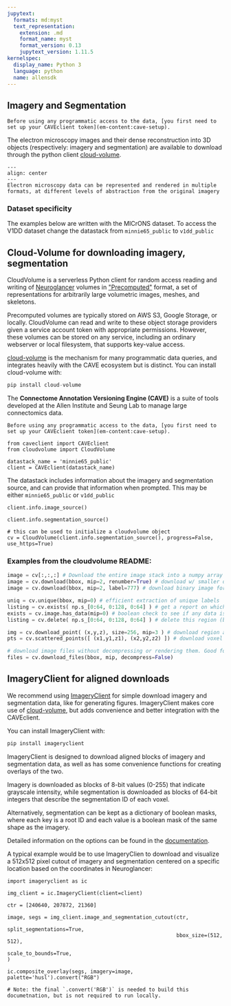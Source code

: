 ```yaml
---
jupytext:
  formats: md:myst
  text_representation:
    extension: .md
    format_name: myst
    format_version: 0.13
    jupytext_version: 1.11.5
kernelspec:
  display_name: Python 3
  language: python
  name: allensdk
---
```



## Imagery and Segmentation

```{important}
Before using any programmatic access to the data, [you first need to set up your CAVEclient token](em-content:cave-setup).
```

The electron microscopy images and their dense reconstruction into 3D objects (respectively: imagery and segmentation) are available to download through the python client [cloud-volume](https://github.com/seung-lab/cloud-volume). 


```{figure} img/segmentation_mesh_skeleton_representation.png
---
align: center
---
Electron microscopy data can be represented and rendered in multiple formats, at different levels of abstraction from the original imagery
```


### Dataset specificity
The examples below are written with the MICrONS dataset. To access the V1DD dataset change the datastack from `minnie65_public` to `v1dd_public`


## Cloud-Volume for downloading imagery, segmentation
CloudVolume is a serverless Python client for random access reading and writing of [Neuroglancer](https://github.com/google/neuroglancer/) volumes in ["Precomputed"](https://github.com/google/neuroglancer/tree/master/src/datasource/precomputed#readme) format, a set of representations for arbitrarily large volumetric images, meshes, and skeletons.

Precomputed volumes are typically stored on AWS S3, Google Storage, or locally. CloudVolume can read and write to these object storage providers given a service account token with appropriate permissions. However, these volumes can be stored on any service, including an ordinary webserver or local filesystem, that supports key-value access.

[cloud-volume](https://github.com/seung-lab/cloud-volume/) is the mechanism for many programmatic data queries, and integrates heavily with the CAVE ecosystem but is distinct. You can install cloud-volume with:

```python
pip install cloud-volume
```

The **Connectome Annotation Versioning Engine (CAVE)** is a suite of tools developed at the Allen Institute and Seung Lab to manage large connectomics data.  

```{important}
Before using any programmatic access to the data, [you first need to set up your CAVEclient token](em-content:cave-setup).
```

```{code-cell} python
from caveclient import CAVEclient
from cloudvolume import CloudVolume

datastack_name = 'minnie65_public'
client = CAVEclient(datastack_name)
```

The datastack includes information about the imagery and segmentation source, and can provide that information when prompted. This may be either `minnie65_public` or `v1dd_public`

```{code-cell} python
client.info.image_source()
```

```{code-cell} python
client.info.segmentation_source()
```

```{code-cell} python
# this can be used to initialize a cloudvolume object
cv = CloudVolume(client.info.segmentation_source(), progress=False, use_https=True)
```

### Examples from the cloudvolume README:

```python
image = cv[:,:,:] # Download the entire image stack into a numpy array
image = cv.download(bbox, mip=2, renumber=True) # download w/ smaller dtype
image = cv.download(bbox, mip=2, label=777) # download binary image for label

uniq = cv.unique(bbox, mip=0) # efficient extraction of unique labels
listing = cv.exists( np.s_[0:64, 0:128, 0:64] ) # get a report on which chunks actually exist
exists = cv.image.has_data(mip=0) # boolean check to see if any data is there
listing = cv.delete( np.s_[0:64, 0:128, 0:64] ) # delete this region (bbox must be chunk aligned)

img = cv.download_point( (x,y,z), size=256, mip=3 ) # download region around (mip 0) x,y,z at mip 3
pts = cv.scattered_points([ (x1,y1,z1), (x2,y2,z2) ]) # download voxel labels located at indicated points

# download image files without decompressing or rendering them. Good for caching!
files = cv.download_files(bbox, mip, decompress=False)
```


## ImageryClient for aligned downloads
We recommend using [ImageryClient](https://github.com/AllenInstitute/ImageryClient) for simple download imagery and segmentation data, like for generating figures. ImageryClient makes core use of [cloud-volume](https://github.com/seung-lab/cloud-volume/), but adds convenience and better integration with the CAVEclient.

You can install ImageryClient with:

```python
pip install imageryclient
```

ImageryClient is designed to download aligned blocks of imagery and segmentation data, as well as has some convenience functions for creating overlays of the two.

Imagery is downloaded as blocks of 8-bit values (0-255) that indicate grayscale intensity, while segmentation is downloaded as blocks of 64-bit integers that describe the segmentation ID of each voxel.

Alternatively, segmentation can be kept as a dictionary of boolean masks, where each key is a root ID and each value is a boolean mask of the same shape as the imagery.

Detailed information on the options can be found in the [documentation](https://github.com/AllenInstitute/ImageryClient).

A typical example would be to use ImageryClien to download and visualize a 512x512 pixel cutout of imagery and segmentation centered on a specific location based on the coordinates in Neuroglancer:

```{code-cell} python
import imageryclient as ic

img_client = ic.ImageryClient(client=client)

ctr = [240640, 207872, 21360]

image, segs = img_client.image_and_segmentation_cutout(ctr,
                                                       split_segmentations=True,
                                                       bbox_size=(512, 512),
                                                       scale_to_bounds=True,
)

ic.composite_overlay(segs, imagery=image, palette='husl').convert("RGB")

# Note: the final `.convert('RGB')` is needed to build this documetnation, but is not required to run locally.
```
